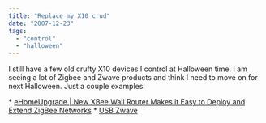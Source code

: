 ```yaml
---
title: "Replace my X10 crud"
date: "2007-12-23"
tags: 
  - "control"
  - "halloween"
---
```


I still have a few old crufty X10 devices I control at Halloween time. I am seeing a lot of Zigbee and Zwave products and think I need to move on for next Halloween. Just a couple examples:

\* [eHomeUpgrade | New XBee Wall Router Makes it Easy to Deploy and Extend ZigBee Networks](http://www.ehomeupgrade.com/entry/4500/new_xbee_wall "eHomeUpgrade | New XBee Wall Router Makes it Easy to Deploy and Extend ZigBee Networks") \* [USB Zwave](http://www.ehomeupgrade.com/entry/4521/homeseer_partners_with)
